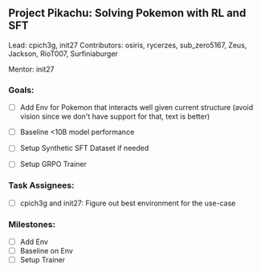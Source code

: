 ## Project Pikachu: Solving Pokemon with RL and SFT

Lead: cpich3g, init27
Contributors: osiris, rycerzes, sub_zero5167, Zeus, Jackson, RioT007, Surfiniaburger

Mentor: init27

### Goals:

- [ ] Add Env for Pokemon that interacts well given current structure (avoid vision since we don't have support for that, text is better)
- [ ] Baseline <10B model performance
- [ ] Setup Synthetic SFT Dataset if needed
- [ ] Setup GRPO Trainer


### Task Assignees:

- [ ] cpich3g and init27: Figure out best environment for the use-case

### Milestones:

- [ ] Add Env
- [ ] Baseline on Env
- [ ] Setup Trainer
